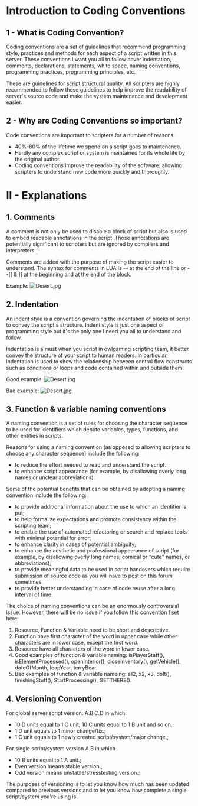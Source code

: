 # Introduction to Coding Conventions #

## 1 - What is Coding Convention? ##

Coding conventions are a set of guidelines that recommend programming style, practices and methods for each aspect of a script written in this server. These conventions I want you all to follow cover indentation, comments, declarations, statements, white space, naming conventions, programming practices, programming principles, etc.

These are guidelines for script structural quality. All scripters are highly recommended to follow these guidelines to help improve the readability of server's source code and make the system maintenance and development easier.

## 2 - Why are Coding Conventions so important? ##

Code conventions are important to scripters for a number of reasons:

* 40%-80% of the lifetime we spend on a script goes to maintenance.
* Hardly any complex script or system is maintained for its whole life by the original author.
* Coding conventions improve the readability of the software, allowing scripters to understand new code more quickly and thoroughly.



# II - Explanations #

## 1. Comments ##

A comment is not only be used to disable a block of script but also is used to embed readable annotations in the script .Those annotations are potentially significant to scripters but are ignored by compilers and interpreters.

Comments are added with the purpose of making the script easier to understand. The syntax for comments in LUA is -- at the end of the line or --[[ & ]] at the beginning and at the end of the block.

Example:
![Desert.jpg](http://puu.sh/7Th8w.png)

## 2. Indentation ##

An indent style is a convention governing the indentation of blocks of script to convey the script's structure. Indent style is just one aspect of programming style but it's the only one I need you all to understand and follow.

Indentation is a must when you script in owlgaming scripting team, it better convey the structure of your script to human readers. In particular, indentation is used to show the relationship between control flow constructs such as conditions or loops and code contained within and outside them.

Good example:
![Desert.jpg](http://puu.sh/7TgdL.png)

Bad example:
![Desert.jpg](http://puu.sh/7Tgb5.png)


## 3. Function & variable naming conventions ##

A naming convention is a set of rules for choosing the character sequence to be used for identifiers which denote variables, types, functions, and other entities in scripts.

Reasons for using a naming convention (as opposed to allowing scripters to choose any character sequence) include the following:

* to reduce the effort needed to read and understand the script.
* to enhance script appearance (for example, by disallowing overly long names or unclear abbreviations).



Some of the potential benefits that can be obtained by adopting a naming convention include the following:

* to provide additional information about the use to which an identifier is put;
* to help formalize expectations and promote consistency within the scripting team;
* to enable the use of automated refactoring or search and replace tools with minimal potential for error;
* to enhance clarity in cases of potential ambiguity;
* to enhance the aesthetic and professional appearance of script (for example, by disallowing overly long names, comical or "cute" names, or abbreviations);
* to provide meaningful data to be used in script handovers which require submission of source code as you will have to post on this forum sometimes.
* to provide better understanding in case of code reuse after a long interval of time.


The choice of naming conventions can be an enormously controversial issue. However, there will be no issue if you follow this convention I set here:

1. Resource, Function & Variable need to be short and descriptive.
1. Function have first character of the word in upper case while other characters are in lower case, except the first word.
1. Resource have all characters of the word in lower case.
1. Good examples of function & variable naming: isPlayerStaff(), isElementProcessed(), openInterior(), closeInventory(), getVehicle(), dateOfMonth, leapYear, terryBear.
1. Bad examples of function & variable nameing: a12, x2, x3, doIt(), finishingStuff(), StartProcessing(), GETTHERE().

## 4. Versioning Convention ##
For global server script version:
A.B.C.D in which:
* 10 D units equal to 1 C unit; 10 C units equal to 1 B unit and so on.;
* 1 D unit equals to 1 minor change/fix.;
* 1 C unit equals to 1 newly created script/system/major change.;

For single script/system version
A.B in which
* 10 B units equal to 1 A unit.;
* Even version means stable version.;
* Odd version means unstable/stresstesting version.;

The purposes of versioning is to let you know how much has been updated compared to previous versions and to let you know how complete a single script/system you're using is.
